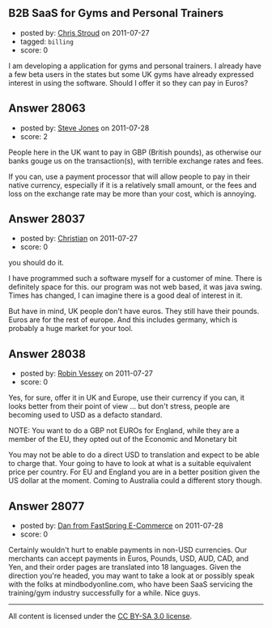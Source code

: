 ## B2B SaaS for Gyms and Personal Trainers

- posted by: [Chris Stroud](https://stackexchange.com/users/-1/12273-chris-stroud) on 2011-07-27
- tagged: `billing`
- score: 0

I am developing a application for gyms and personal trainers. I already have a few beta users in the states but some UK gyms have already expressed interest in using the software. Should I offer it so they can pay in Euros? 


## Answer 28063

- posted by: [Steve Jones](https://stackexchange.com/users/-1/11951-steve-jones) on 2011-07-28
- score: 2

People here in the UK want to pay in GBP (British pounds), as otherwise our banks gouge us on the transaction(s), with terrible exchange rates and fees.

If you can, use a payment processor that will allow people to pay in their native currency, especially if it is a relatively small amount, or the fees and loss on the exchange rate may be more than your cost, which is annoying.


## Answer 28037

- posted by: [Christian](https://stackexchange.com/users/-1/9952-christian) on 2011-07-27
- score: 0

you should do it.

I have programmed such a software myself for a customer of mine. There is definitely space for this. our program was not web based, it was java swing. Times has changed, I can imagine there is a good deal of interest in it.

But have in mind, UK people don't have euros. They still have their pounds.
Euros are for the rest of europe. And this includes germany, which is probably a huge market for your tool.



## Answer 28038

- posted by: [Robin Vessey](https://stackexchange.com/users/-1/984-robin-vessey) on 2011-07-27
- score: 0

Yes, for sure, offer it in UK and Europe, use their currency if you can, it looks better from their point of view ... but don't stress, people are becoming used to USD as a defacto standard. 

NOTE: You want to do a GBP not EUROs for England, while they are a member of the EU, they opted out of the Economic and Monetary bit

You may not be able to do a direct USD to <new currency> translation and expect to be able to charge that. Your going to have to look at what is a suitable equivalent price per country. For EU and England you are in a better position given the US dollar at the moment. Coming to Australia could a different story though.




## Answer 28077

- posted by: [Dan from FastSpring E-Commerce](https://stackexchange.com/users/-1/8647-dan-from-fastspring-e-commerce) on 2011-07-28
- score: 0

Certainly wouldn't hurt to enable payments in non-USD currencies. Our merchants can accept payments in Euros, Pounds, USD, AUD, CAD, and Yen, and their order pages are translated into 18 languages. Given the direction you're headed, you may want to take a look at or possibly speak with the folks at mindbodyonline.com, who have been SaaS servicing the training/gym industry successfully for a while. Nice guys.



---

All content is licensed under the [CC BY-SA 3.0 license](https://creativecommons.org/licenses/by-sa/3.0/).
